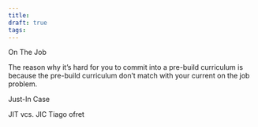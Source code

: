 ```yaml
---
title: 
draft: true
tags:
---
```

 
On The Job

The reason why it’s hard for you to commit into a pre-build curriculum is because the pre-build curriculum don’t match with your current on the job problem.

Just-In Case



JIT vcs. JIC 
	Tiago ofret